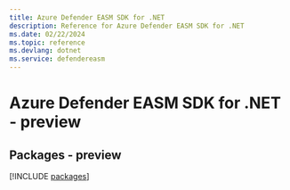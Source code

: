 ```yaml
---
title: Azure Defender EASM SDK for .NET
description: Reference for Azure Defender EASM SDK for .NET
ms.date: 02/22/2024
ms.topic: reference
ms.devlang: dotnet
ms.service: defendereasm
---
```

# Azure Defender EASM SDK for .NET - preview
## Packages - preview
[!INCLUDE [packages](defender-easm-index.md)]